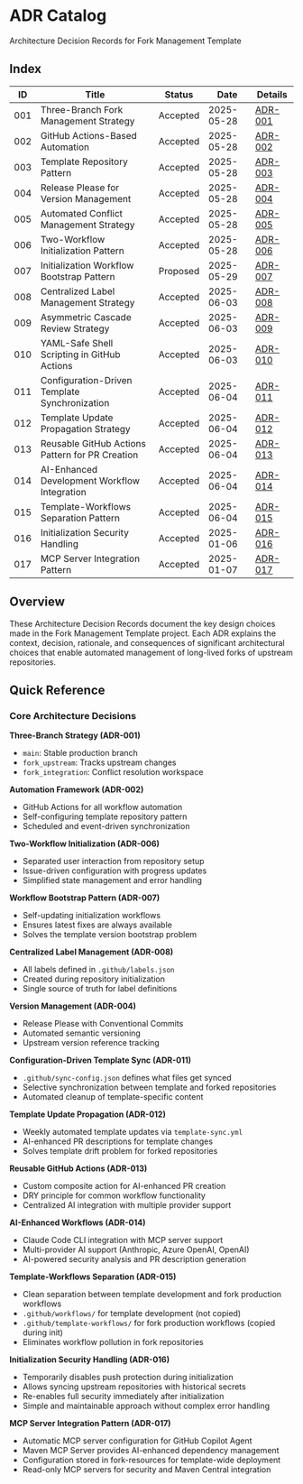 # ADR Catalog

Architecture Decision Records for Fork Management Template

## Index

| ID  | Title                                      | Status   | Date       | Details |
| --- | ------------------------------------------ | -------- | ---------- | ------- |
| 001 | Three-Branch Fork Management Strategy      | Accepted | 2025-05-28 | [ADR-001](001-three-branch-strategy.md) |
| 002 | GitHub Actions-Based Automation            | Accepted | 2025-05-28 | [ADR-002](002-github-actions-automation.md) |
| 003 | Template Repository Pattern                | Accepted | 2025-05-28 | [ADR-003](003-template-repository-pattern.md) |
| 004 | Release Please for Version Management      | Accepted | 2025-05-28 | [ADR-004](004-release-please-versioning.md) |
| 005 | Automated Conflict Management Strategy     | Accepted | 2025-05-28 | [ADR-005](005-conflict-management.md) |
| 006 | Two-Workflow Initialization Pattern        | Accepted | 2025-05-28 | [ADR-006](006-two-workflow-initialization.md) |
| 007 | Initialization Workflow Bootstrap Pattern  | Proposed | 2025-05-29 | [ADR-007](007-initialization-workflow-bootstrap.md) |
| 008 | Centralized Label Management Strategy      | Accepted | 2025-06-03 | [ADR-008](008-centralized-label-management.md) |
| 009 | Asymmetric Cascade Review Strategy         | Accepted | 2025-06-03 | [ADR-009](009-asymmetric-cascade-review-strategy.md) |
| 010 | YAML-Safe Shell Scripting in GitHub Actions | Accepted | 2025-06-03 | [ADR-010](010-yaml-safe-shell-scripting.md) |
| 011 | Configuration-Driven Template Synchronization | Accepted | 2025-06-04 | [ADR-011](011-configuration-driven-template-sync.md) |
| 012 | Template Update Propagation Strategy | Accepted | 2025-06-04 | [ADR-012](012-template-update-propagation-strategy.md) |
| 013 | Reusable GitHub Actions Pattern for PR Creation | Accepted | 2025-06-04 | [ADR-013](013-reusable-github-actions-pattern.md) |
| 014 | AI-Enhanced Development Workflow Integration | Accepted | 2025-06-04 | [ADR-014](014-ai-enhanced-development-workflow.md) |
| 015 | Template-Workflows Separation Pattern | Accepted | 2025-06-04 | [ADR-015](015-template-workflows-separation-pattern.md) |
| 016 | Initialization Security Handling | Accepted | 2025-01-06 | [ADR-016](016-initialization-security-handling.md) |
| 017 | MCP Server Integration Pattern | Accepted | 2025-01-07 | [ADR-017](017-mcp-server-integration-pattern.md) |

## Overview

These Architecture Decision Records document the key design choices made in the Fork Management Template project. Each ADR explains the context, decision, rationale, and consequences of significant architectural choices that enable automated management of long-lived forks of upstream repositories.

## Quick Reference

### Core Architecture Decisions

**Three-Branch Strategy (ADR-001)**
- `main`: Stable production branch
- `fork_upstream`: Tracks upstream changes
- `fork_integration`: Conflict resolution workspace

**Automation Framework (ADR-002)**
- GitHub Actions for all workflow automation
- Self-configuring template repository pattern
- Scheduled and event-driven synchronization

**Two-Workflow Initialization (ADR-006)**
- Separated user interaction from repository setup
- Issue-driven configuration with progress updates
- Simplified state management and error handling

**Workflow Bootstrap Pattern (ADR-007)**
- Self-updating initialization workflows
- Ensures latest fixes are always available
- Solves the template version bootstrap problem

**Centralized Label Management (ADR-008)**
- All labels defined in `.github/labels.json`
- Created during repository initialization
- Single source of truth for label definitions

**Version Management (ADR-004)**
- Release Please with Conventional Commits
- Automated semantic versioning
- Upstream version reference tracking

**Configuration-Driven Template Sync (ADR-011)**
- `.github/sync-config.json` defines what files get synced
- Selective synchronization between template and forked repositories
- Automated cleanup of template-specific content

**Template Update Propagation (ADR-012)**
- Weekly automated template updates via `template-sync.yml`
- AI-enhanced PR descriptions for template changes
- Solves template drift problem for forked repositories

**Reusable GitHub Actions (ADR-013)**
- Custom composite action for AI-enhanced PR creation
- DRY principle for common workflow functionality
- Centralized AI integration with multiple provider support

**AI-Enhanced Workflows (ADR-014)**
- Claude Code CLI integration with MCP server support
- Multi-provider AI support (Anthropic, Azure OpenAI, OpenAI)
- AI-powered security analysis and PR description generation

**Template-Workflows Separation (ADR-015)**
- Clean separation between template development and fork production workflows
- `.github/workflows/` for template development (not copied)
- `.github/template-workflows/` for fork production workflows (copied during init)
- Eliminates workflow pollution in fork repositories

**Initialization Security Handling (ADR-016)**
- Temporarily disables push protection during initialization
- Allows syncing upstream repositories with historical secrets
- Re-enables full security immediately after initialization
- Simple and maintainable approach without complex error handling

**MCP Server Integration Pattern (ADR-017)**
- Automatic MCP server configuration for GitHub Copilot Agent
- Maven MCP Server provides AI-enhanced dependency management
- Configuration stored in fork-resources for template-wide deployment
- Read-only MCP servers for security and Maven Central integration